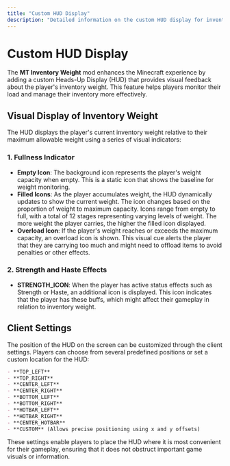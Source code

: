 ```yaml
---
title: "Custom HUD Display"
description: "Detailed information on the custom HUD display for inventory weight, including visual indicators and settings."
---
```


# **Custom HUD Display**

The **MT Inventory Weight** mod enhances the Minecraft experience by adding a custom Heads-Up Display (HUD) that provides visual feedback about the player's inventory weight. This feature helps players monitor their load and manage their inventory more effectively.

## **Visual Display of Inventory Weight**

The HUD displays the player's current inventory weight relative to their maximum allowable weight using a series of visual indicators:

### **1. Fullness Indicator**

- **Empty Icon**: The background icon represents the player's weight capacity when empty. This is a static icon that shows the baseline for weight monitoring.
- **Filled Icons**: As the player accumulates weight, the HUD dynamically updates to show the current weight. The icon changes based on the proportion of weight to maximum capacity. Icons range from empty to full, with a total of 12 stages representing varying levels of weight. The more weight the player carries, the higher the filled icon displayed.
- **Overload Icon**: If the player's weight reaches or exceeds the maximum capacity, an overload icon is shown. This visual cue alerts the player that they are carrying too much and might need to offload items to avoid penalties or other effects.

### **2. Strength and Haste Effects**

- **STRENGTH_ICON**: When the player has active status effects such as Strength or Haste, an additional icon is displayed. This icon indicates that the player has these buffs, which might affect their gameplay in relation to inventory weight.

## **Client Settings**

The position of the HUD on the screen can be customized through the client settings. Players can choose from several predefined positions or set a custom location for the HUD:

``` md
- **TOP_LEFT**
- **TOP_RIGHT**
- **CENTER_LEFT**
- **CENTER_RIGHT**
- **BOTTOM_LEFT**
- **BOTTOM_RIGHT**
- **HOTBAR_LEFT**
- **HOTBAR_RIGHT**
- **CENTER_HOTBAR**
- **CUSTOM** (Allows precise positioning using x and y offsets)
```

These settings enable players to place the HUD where it is most convenient for their gameplay, ensuring that it does not obstruct important game visuals or information.
